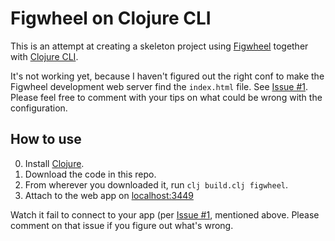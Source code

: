 # Figwheel on Clojure CLI

This is an attempt at creating a skeleton project using [Figwheel](https://github.com/bhauman/lein-figwheel) together with [Clojure CLI](https://clojure.org/reference/deps_and_cli).

It's not working yet, because I haven't figured out the right conf to make the Figwheel development web server find the `index.html` file. See [Issue #1](https://github.com/PEZ/deps-edn-figwheel/issues/1). Please feel free to comment with your tips on what could be wrong with the configuration.

## How to use

0. Install [Clojure](https://clojure.org/guides/getting_started).
1. Download the code in this repo.
2. From wherever you downloaded it, run `clj build.clj figwheel`.
3. Attach to the web app on [localhost:3449](http://localhost:3449)

Watch it fail to connect to your app (per [Issue #1](https://github.com/PEZ/deps-edn-figwheel/issues/1), mentioned above. Please comment on that issue if you figure out what's wrong.
